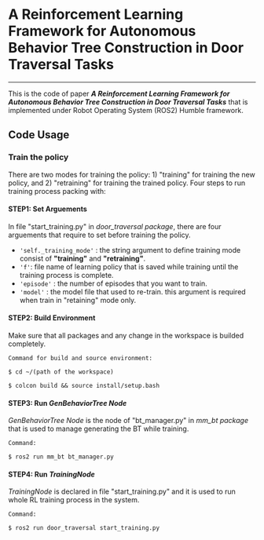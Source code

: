 # A Reinforcement Learning Framework for Autonomous Behavior Tree Construction in Door Traversal Tasks
---
This is the code of paper _**A Reinforcement Learning Framework for Autonomous Behavior Tree Construction in Door Traversal Tasks**_ that is implemented under Robot Operating System (ROS2) Humble framework.

## Code Usage

### Train the policy

There are two modes for training the policy: 1) "training" for training the new policy, and 2) "retraining" for training the trained policy. Four steps to run training process packing with:

#### **STEP1**: Set Arguements
In file "start_training.py" in _door_traversal package_, there are four arguements that require to set before training the policy.
* `'self._training_mode'` : the string argument to define training mode consist of **"training"** and **"retraining"**. 
* `'f'`: file name of learning policy that is saved while training until the training process is complete. 
* `'episode'` : the number of episodes that you want to train. 
* `'model'` : the model file that used to re-train. this argument is required when train in "retaining" mode only. 

#### **STEP2**: Build Environment

Make sure that all packages and any change in the workspace is builded completely.

`Command for build and source environment:`

```
$ cd ~/(path of the workspace)
```

```
$ colcon build && source install/setup.bash
```

#### **STEP3**: Run _GenBehaviorTree Node_

_GenBehaviorTree Node_ is the node of "bt_manager.py" in _mm_bt package_ that is used to manage generating the BT while training.

`Command:`

```
$ ros2 run mm_bt bt_manager.py
```

#### **STEP4**: Run _TrainingNode_

_TrainingNode_ is declared in file "start_training.py" and it is used to run whole RL training process in the system.

`Command:`

```
$ ros2 run door_traversal start_training.py
```
